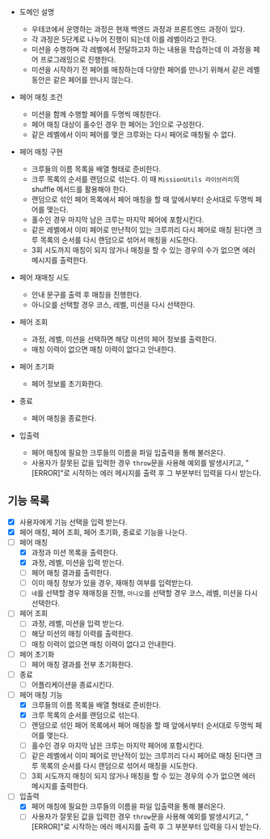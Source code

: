 - 도메인 설명

  - 우테코에서 운영하는 과정은 현재 백엔드 과정과 프론트엔드 과정이 있다.
  - 각 과정은 5단계로 나누어 진행이 되는데 이를 레벨이라고 한다.
  - 미션을 수행하며 각 레벨에서 전달하고자 하는 내용을 학습하는데 이 과정을 페어 프로그래밍으로 진행한다.
  - 미션을 시작하기 전 페어를 매칭하는데 다양한 페어를 만나기 위해서 같은 레벨 동안은 같은 페어를 만나지 않는다.

- 페어 매칭 조건

  - 미션을 함께 수행할 페어를 두명씩 매칭한다.
  - 페어 매칭 대상이 홀수인 경우 한 페어는 3인으로 구성한다.
  - 같은 레벨에서 이미 페어를 맺은 크루와는 다시 페어로 매칭될 수 없다.

- 페어 매칭 구현

  - 크루들의 이름 목록을 배열 형태로 준비한다.
  - 크루 목록의 순서를 랜덤으로 섞는다. 이 때 `MissionUtils 라이브러리`의 shuffle 메서드를 활용해야 한다.
  - 랜덤으로 섞인 페어 목록에서 페어 매칭을 할 때 앞에서부터 순서대로 두명씩 페어를 맺는다.
  - 홀수인 경우 마지막 남은 크루는 마지막 페어에 포함시킨다.
  - 같은 레벨에서 이미 페어로 만난적이 있는 크루끼리 다시 페어로 매칭 된다면 크루 목록의 순서를 다시 랜덤으로 섞어서 매칭을 시도한다.
  - 3회 시도까지 매칭이 되지 않거나 매칭을 할 수 있는 경우의 수가 없으면 에러 메시지를 출력한다.

- 페어 재매칭 시도

  - 안내 문구를 출력 후 매칭을 진행한다.
  - 아니오를 선택할 경우 코스, 레벨, 미션을 다시 선택한다.

- 페어 조회

  - 과정, 레벨, 미션을 선택하면 해당 미션의 페어 정보를 출력한다.
  - 매칭 이력이 없으면 매칭 이력이 없다고 안내한다.

- 페어 초기화

  - 페어 정보를 초기화한다.

- 종료

  - 페어 매칭을 종료한다.

- 입출력
  - 페어 매칭에 필요한 크루들의 이름을 파일 입출력을 통해 불러온다.
  - 사용자가 잘못된 값을 입력한 경우 `throw`문을 사용해 예외를 발생시키고, "[ERROR]"로 시작하는 에러 메시지를 출력 후 그 부분부터 입력을 다시 받는다.

## 기능 목록

- [x] 사용자에게 기능 선택을 입력 받는다.
- [x] 페어 매칭, 페어 조회, 페어 초기화, 종료로 기능을 나눈다.
- [ ] 페어 매칭
  - [x] 과정과 미션 목록을 출력한다.
  - [x] 과정, 레벨, 미션을 입력 받는다.
  - [ ] 페어 매칭 결과를 출력한다.
  - [ ] 이미 매칭 정보가 있을 경우, 재매칭 여부를 입력받는다.
  - [ ] `네`를 선택할 경우 재매칭을 진행, `아니오`를 선택할 경우 코스, 레벨, 미션을 다시 선택한다.
- [ ] 페어 조회
  - [ ] 과정, 레벨, 미션을 입력 받는다.
  - [ ] 해당 미션의 매칭 이력를 출력한다.
  - [ ] 매칭 이력이 없으면 매칭 이력이 없다고 안내한다.
- [ ] 페어 초기화
  - [ ] 페어 매칭 결과를 전부 초기화한다.
- [ ] 종료
  - [ ] 어플리케이션을 종료시킨다.
- [ ] 페어 매칭 기능
  - [x] 크루들의 이름 목록을 배열 형태로 준비한다.
  - [x] 크루 목록의 순서를 랜덤으로 섞는다.
  - [ ] 랜덤으로 섞인 페어 목록에서 페어 매칭을 할 때 앞에서부터 순서대로 두명씩 페어를 맺는다.
  - [ ] 홀수인 경우 마지막 남은 크루는 마지막 페어에 포함시킨다.
  - [ ] 같은 레벨에서 이미 페어로 만난적이 있는 크루끼리 다시 페어로 매칭 된다면 크루 목록의 순서를 다시 랜덤으로 섞어서 매칭을 시도한다.
  - [ ] 3회 시도까지 매칭이 되지 않거나 매칭을 할 수 있는 경우의 수가 없으면 에러 메시지를 출력한다.
- [ ] 입출력
  - [x] 페어 매칭에 필요한 크루들의 이름을 파일 입출력을 통해 불러온다.
  - [ ] 사용자가 잘못된 값을 입력한 경우 `throw`문을 사용해 예외를 발생시키고, "[ERROR]"로 시작하는 에러 메시지를 출력 후 그 부분부터 입력을 다시 받는다.
